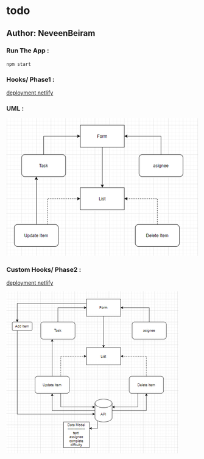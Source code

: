 # todo
## Author: NeveenBeiram

### Run The App : 
`npm start` 

### Hooks/ Phase1 : 
[deployment netlify](https://neveen-to-do.netlify.app/)

### UML :
![uml](./umlp1.PNG)

### Custom Hooks/ Phase2 :
[deployment netlify](https://neveen-to-do.netlify.app/)

![uml](./umlp2lab32.PNG)
